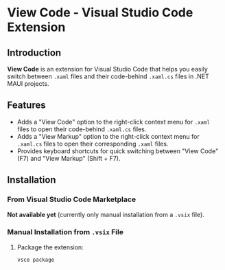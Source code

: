 # View Code - Visual Studio Code Extension

## Introduction

**View Code** is an extension for Visual Studio Code that helps you easily switch between `.xaml` files and their code-behind `.xaml.cs` files in .NET MAUI projects.

## Features

- Adds a "View Code" option to the right-click context menu for `.xaml` files to open their code-behind `.xaml.cs` files.
- Adds a "View Markup" option to the right-click context menu for `.xaml.cs` files to open their corresponding `.xaml` files.
- Provides keyboard shortcuts for quick switching between "View Code" (F7) and "View Markup" (Shift + F7).

## Installation

### From Visual Studio Code Marketplace

**Not available yet** (currently only manual installation from a `.vsix` file).

### Manual Installation from `.vsix` File

1. Package the extension:
   ```bash
   vsce package
